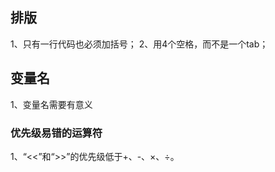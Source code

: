 ## 排版
1、只有一行代码也必须加括号；
2、用4个空格，而不是一个tab；

## 变量名
1、变量名需要有意义

### 优先级易错的运算符

1、“<<”和“>>”的优先级低于+、-、×、÷。  

